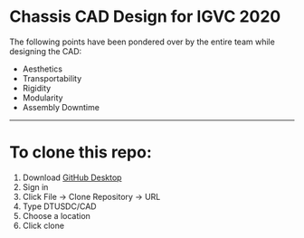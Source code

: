 # Chassis CAD Design for IGVC 2020

The following points have been pondered over by the entire team while designing the CAD:
- Aesthetics
- Transportability
- Rigidity
- Modularity
- Assembly Downtime

---

# To clone this repo:

1. Download [GitHub Desktop](https://desktop.github.com)
2. Sign in
3. Click File -> Clone Repository -> URL
4. Type DTUSDC/CAD
5. Choose a location
6. Click clone
